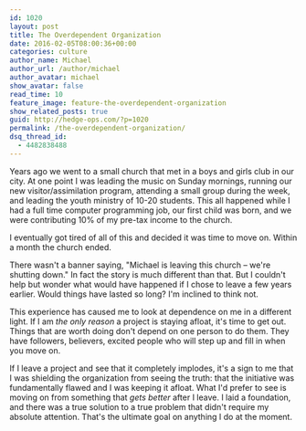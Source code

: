 ```yaml
---
id: 1020
layout: post
title: The Overdependent Organization
date: 2016-02-05T08:00:36+00:00
categories: culture
author_name: Michael
author_url: /author/michael
author_avatar: michael
show_avatar: false
read_time: 10
feature_image: feature-the-overdependent-organization 
show_related_posts: true 
guid: http://hedge-ops.com/?p=1020
permalink: /the-overdependent-organization/
dsq_thread_id:
  - 4482838488
---
```

Years ago we went to a small church that met in a boys and girls club in our city. At one point I was leading the music on Sunday mornings, running our new visitor/assimilation program, attending a small group during the week, and leading the youth ministry of 10-20 students. This all happened while I had a full time computer programming job, our first child was born, and we were contributing 10% of my pre-tax income to the church.

I eventually got tired of all of this and decided it was time to move on. Within a month the church ended.<!--more-->

There wasn't a banner saying, "Michael is leaving this church &#8211; we're shutting down." In fact the story is much different than that. But I couldn't help but wonder what would have happened if I chose to leave a few years earlier. Would things have lasted so long? I'm inclined to think not.

This experience has caused me to look at dependence on me in a different light. If I am _the only reason_ a project is staying afloat, it's time to get out. Things that are worth doing don't depend on one person to do them. They have followers, believers, excited people who will step up and fill in when you move on.

If I leave a project and see that it completely implodes, it's a sign to me that I was shielding the organization from seeing the truth: that the initiative was fundamentally flawed and I was keeping it afloat. What I'd prefer to see is moving on from something that _gets better_ after I leave. I laid a foundation, and there was a true solution to a true problem that didn't require my absolute attention. That's the ultimate goal on anything I do at the moment.